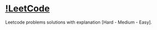 # [!LeetCode](https://leetcode.com/Zeyad_Nasef/)
Leetcode problems solutions with explanation [Hard - Medium - Easy].
